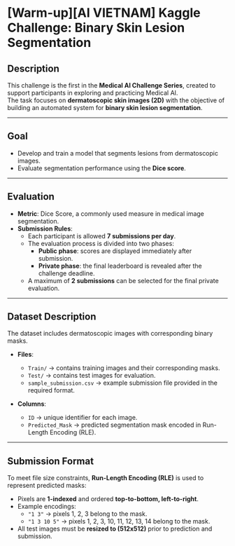 # [Warm-up][AI VIETNAM] Kaggle Challenge: Binary Skin Lesion Segmentation

## Description
This challenge is the first in the **Medical AI Challenge Series**, created to support participants in exploring and practicing Medical AI.  
The task focuses on **dermatoscopic skin images (2D)** with the objective of building an automated system for **binary skin lesion segmentation**.

---

## Goal
- Develop and train a model that segments lesions from dermatoscopic images.  
- Evaluate segmentation performance using the **Dice score**.

---

## Evaluation
- **Metric**: Dice Score, a commonly used measure in medical image segmentation.  
- **Submission Rules**:
  - Each participant is allowed **7 submissions per day**.  
  - The evaluation process is divided into two phases:
    - **Public phase**: scores are displayed immediately after submission.  
    - **Private phase**: the final leaderboard is revealed after the challenge deadline.  
  - A maximum of **2 submissions** can be selected for the final private evaluation.  

---

## Dataset Description
The dataset includes dermatoscopic images with corresponding binary masks.

- **Files**:
  - `Train/` → contains training images and their corresponding masks.  
  - `Test/` → contains test images for evaluation.  
  - `sample_submission.csv` → example submission file provided in the required format.  

- **Columns**:
  - `ID` → unique identifier for each image.  
  - `Predicted_Mask` → predicted segmentation mask encoded in Run-Length Encoding (RLE).  

---

## Submission Format
To meet file size constraints, **Run-Length Encoding (RLE)** is used to represent predicted masks:  
- Pixels are **1-indexed** and ordered **top-to-bottom, left-to-right**.  
- Example encodings:
  - `"1 3"` → pixels 1, 2, 3 belong to the mask.  
  - `"1 3 10 5"` → pixels 1, 2, 3, 10, 11, 12, 13, 14 belong to the mask.  
- All test images must be **resized to (512x512)** prior to prediction and submission.  
